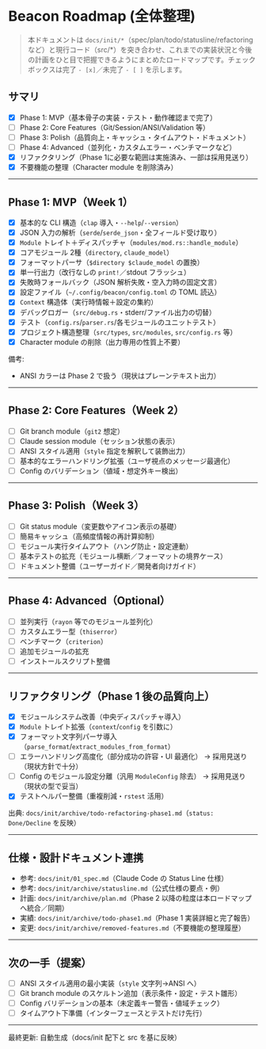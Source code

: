# Beacon Roadmap (全体整理)

> 本ドキュメントは `docs/init/*`（spec/plan/todo/statusline/refactoring など）と現行コード（src/*）を突き合わせ、これまでの実装状況と今後の計画をひと目で把握できるようにまとめたロードマップです。チェックボックスは完了 `- [x]`／未完了 `- [ ]` を示します。

## サマリ
- [x] Phase 1: MVP（基本骨子の実装・テスト・動作確認まで完了）
- [ ] Phase 2: Core Features（Git/Session/ANSI/Validation 等）
- [ ] Phase 3: Polish（品質向上・キャッシュ・タイムアウト・ドキュメント）
- [ ] Phase 4: Advanced（並列化・カスタムエラー・ベンチマークなど）
- [x] リファクタリング（Phase 1に必要な範囲は実施済み、一部は採用見送り）
- [x] 不要機能の整理（Character module を削除済み）

---

## Phase 1: MVP（Week 1）
- [x] 基本的な CLI 構造（`clap` 導入・`--help`/`--version`）
- [x] JSON 入力の解析（`serde`/`serde_json`・全フィールド受け取り）
- [x] `Module` トレイト＋ディスパッチャ（`modules/mod.rs::handle_module`）
- [x] コアモジュール 2種（`directory`, `claude_model`）
- [x] フォーマットパーサ（`$directory $claude_model` の置換）
- [x] 単一行出力（改行なしの `print!`／stdout フラッシュ）
- [x] 失敗時フォールバック（JSON 解析失敗・空入力時の固定文言）
- [x] 設定ファイル（`~/.config/beacon/config.toml` の TOML 読込）
- [x] `Context` 構造体（実行時情報＋設定の集約）
- [x] デバッグロガー（`src/debug.rs`・stderr/ファイル出力の切替）
- [x] テスト（`config.rs`/`parser.rs`/各モジュールのユニットテスト）
- [x] プロジェクト構造整理（`src/types`, `src/modules`, `src/config.rs` 等）
- [x] Character module の削除（出力専用の性質上不要）

備考:
- ANSI カラーは Phase 2 で扱う（現状はプレーンテキスト出力）

---

## Phase 2: Core Features（Week 2）
- [ ] Git branch module（`git2` 想定）
- [ ] Claude session module（セッション状態の表示）
- [ ] ANSI スタイル適用（`style` 指定を解釈して装飾出力）
- [ ] 基本的なエラーハンドリング拡張（ユーザ視点のメッセージ最適化）
- [ ] Config のバリデーション（値域・想定外キー検出）

---

## Phase 3: Polish（Week 3）
- [ ] Git status module（変更数やアイコン表示の基礎）
- [ ] 簡易キャッシュ（高頻度情報の再計算抑制）
- [ ] モジュール実行タイムアウト（ハング防止・設定連動）
- [ ] 基本テストの拡充（モジュール横断／フォーマットの境界ケース）
- [ ] ドキュメント整備（ユーザーガイド／開発者向けガイド）

---

## Phase 4: Advanced（Optional）
- [ ] 並列実行（`rayon` 等でのモジュール並列化）
- [ ] カスタムエラー型（`thiserror`）
- [ ] ベンチマーク（`criterion`）
- [ ] 追加モジュールの拡充
- [ ] インストールスクリプト整備

---

## リファクタリング（Phase 1 後の品質向上）
- [x] モジュールシステム改善（中央ディスパッチャ導入）
- [x] `Module` トレイト拡張（`context`/`config` を引数に）
- [x] フォーマット文字列パーサ導入（`parse_format`/`extract_modules_from_format`）
- [ ] エラーハンドリング高度化（部分成功の許容・UI 最適化） → 採用見送り（現状方針で十分）
- [ ] Config のモジュール設定分離（汎用 `ModuleConfig` 除去） → 採用見送り（現状の型で妥当）
- [x] テストヘルパー整備（重複削減・`rstest` 活用）

出典: `docs/init/archive/todo-refactoring-phase1.md`（`status: Done/Decline` を反映）

---

## 仕様・設計ドキュメント連携
- 参考: `docs/init/01_spec.md`（Claude Code の Status Line 仕様）
- 参考: `docs/init/archive/statusline.md`（公式仕様の要点・例）
- 計画: `docs/init/archive/plan.md`（Phase 2 以降の粒度は本ロードマップへ統合／同期）
- 実績: `docs/init/archive/todo-phase1.md`（Phase 1 実装詳細と完了報告）
- 変更: `docs/init/archive/removed-features.md`（不要機能の整理履歴）

---

## 次の一手（提案）
- [ ] ANSI スタイル適用の最小実装（`style` 文字列→ANSI へ）
- [ ] Git branch module のスケルトン追加（表示条件・設定・テスト雛形）
- [ ] Config バリデーションの基本（未定義キー警告・値域チェック）
- [ ] タイムアウト下準備（インターフェースとテストだけ先行）

---

最終更新: 自動生成（docs/init 配下と src を基に反映）
